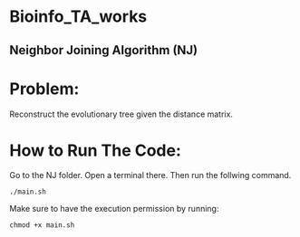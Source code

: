 # Bioinfo_TA_works

## Neighbor Joining Algorithm (NJ)

# Problem:
Reconstruct the evolutionary tree given the distance matrix.

# How to Run The Code:
Go to the NJ folder. Open a terminal there. Then run the follwing command.
```
./main.sh
```
Make sure to have the execution permission by running:
```
chmod +x main.sh
```


